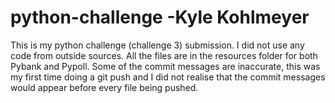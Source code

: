 # python-challenge -Kyle Kohlmeyer
This is my python challenge (challenge 3) submission. I did not use any code from outside sources. All the files are in the resources folder for both Pybank and Pypoll. Some of the commit messages are inaccurate, this was my first time doing a git push and I did not realise that the commit messages would appear before every file being pushed. 
